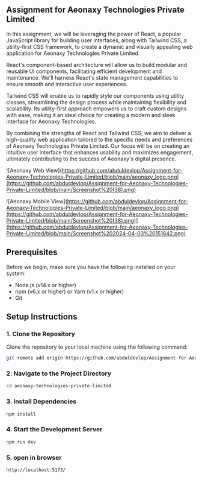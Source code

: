 ## Assignment for Aeonaxy Technologies Private Limited

In this assignment, we will be leveraging the power of React, a popular JavaScript library for building user interfaces, along with Tailwind CSS, a utility-first CSS framework, to create a dynamic and visually appealing web application for Aeonaxy Technologies Private Limited.

React's component-based architecture will allow us to build modular and reusable UI components, facilitating efficient development and maintenance. We'll harness React's state management capabilities to ensure smooth and interactive user experiences.

Tailwind CSS will enable us to rapidly style our components using utility classes, streamlining the design process while maintaining flexibility and scalability. Its utility-first approach empowers us to craft custom designs with ease, making it an ideal choice for creating a modern and sleek interface for Aeonaxy Technologies.

By combining the strengths of React and Tailwind CSS, we aim to deliver a high-quality web application tailored to the specific needs and preferences of Aeonaxy Technologies Private Limited. Our focus will be on creating an intuitive user interface that enhances usability and maximizes engagement, ultimately contributing to the success of Aeonaxy's digital presence.

![Aeonaxy Web View](https://github.com/abduldevlop/Assignment-for-Aeonaxy-Technologies-Private-Limited/blob/main/aeonaxy_logo.png](https://github.com/abduldevlop/Assignment-for-Aeonaxy-Technologies-Private-Limited/blob/main/Screenshot%20(38).png)

![Aeonaxy Mobile View](https://github.com/abduldevlop/Assignment-for-Aeonaxy-Technologies-Private-Limited/blob/main/aeonaxy_logo.png](https://github.com/abduldevlop/Assignment-for-Aeonaxy-Technologies-Private-Limited/blob/main/Screenshot%20(38).png)](https://github.com/abduldevlop/Assignment-for-Aeonaxy-Technologies-Private-Limited/blob/main/Screenshot%202024-04-03%20151642.png)

## Prerequisites

Before we begin, make sure you have the following installed on your system:

- Node.js (v14.x or higher)
- npm (v6.x or higher) or Yarn (v1.x or higher)
- Git

## Setup Instructions

### 1. Clone the Repository

Clone the repository to your local machine using the following command:

```bash
git remote add origin https://github.com/abduldevlop/Assignment-for-Aeonaxy-Technologies-Private-Limited.git

```

### 2. Navigate to the Project Directory

```bash
cd aeonaxy-technologies-private-limited
```

### 3. Install Dependencies

```bash
npm install
```

### 4. Start the Development Server

```bash
npm run dev
```

### 5. open in browser

```bash
http://localhost:5173/
```

